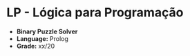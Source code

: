 # LP - Lógica para Programação

- **Binary Puzzle Solver**
- **Language:** Prolog
- **Grade:** xx/20
